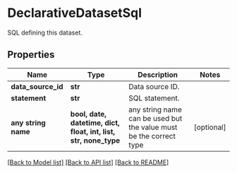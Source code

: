 # DeclarativeDatasetSql

SQL defining this dataset.

## Properties
Name | Type | Description | Notes
------------ | ------------- | ------------- | -------------
**data_source_id** | **str** | Data source ID. | 
**statement** | **str** | SQL statement. | 
**any string name** | **bool, date, datetime, dict, float, int, list, str, none_type** | any string name can be used but the value must be the correct type | [optional]

[[Back to Model list]](../README.md#documentation-for-models) [[Back to API list]](../README.md#documentation-for-api-endpoints) [[Back to README]](../README.md)


